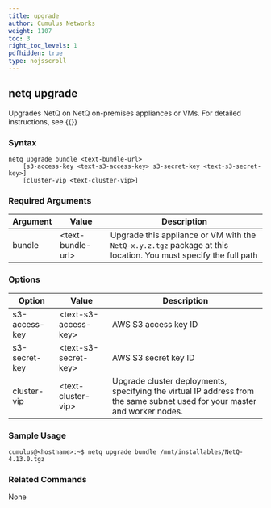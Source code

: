 ```yaml
---
title: upgrade
author: Cumulus Networks
weight: 1107
toc: 3
right_toc_levels: 1
pdfhidden: true
type: nojsscroll
---
```


## netq upgrade

Upgrades NetQ on NetQ on-premises appliances or VMs. For detailed instructions, see {{<link title="Upgrade NetQ Virtual Machines" text="Upgrade NetQ Virtual Machines">}}

### Syntax

```
netq upgrade bundle <text-bundle-url>
    [s3-access-key <text-s3-access-key> s3-secret-key <text-s3-secret-key>]
    [cluster-vip <text-cluster-vip>]
```

### Required Arguments

| Argument | Value | Description |
| ---- | ---- | ---- |
| bundle | \<text-bundle-url\> | Upgrade this appliance or VM with the `NetQ-x.y.z.tgz` package at this location. You must specify the full path |

### Options

| Option | Value | Description |
| ---- | ---- | ---- |
| s3-access-key | \<text-s3-access-key\> | AWS S3 access key ID |
| s3-secret-key| \<text-s3-secret-key\>| AWS S3 secret key ID |
| cluster-vip| \<text-cluster-vip\>| Upgrade cluster deployments, specifying the virtual IP address from the same subnet used for your master and worker nodes.|

### Sample Usage

```
cumulus@<hostname>:~$ netq upgrade bundle /mnt/installables/NetQ-4.13.0.tgz
```

### Related Commands

None

